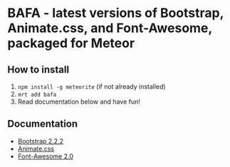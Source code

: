# BAFA - latest versions of Bootstrap, Animate.css, and Font-Awesome, packaged for Meteor

## How to install
1. `npm install -g meteorite` (if not already installed)
2. `mrt add bafa`
3. Read documentation below and have fun!

## Documentation
* [Bootstrap 2.2.2](http://twitter.github.com/bootstrap/)
* [Animate.css](http://daneden.me/animate/)
* [Font-Awesome 2.0](http://fortawesome.github.com/Font-Awesome/)

